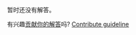 
暂时还没有解答。

有兴趣[贡献你的解答](https://github.com/BFEdev/BFE.dev-solutions/blob/main/quiz/return-in-generator_zh.md)吗? [Contribute guideline](https://github.com/BFEdev/BFE.dev-solutions#how-to-contribute)
